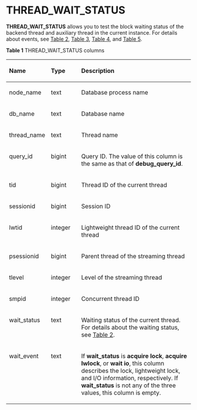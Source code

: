 # THREAD\_WAIT\_STATUS<a name="EN-US_TOPIC_0245374743"></a>

**THREAD\_WAIT\_STATUS**  allows you to test the block waiting status of the backend thread and auxiliary thread in the current instance. For details about events, see  [Table 2](../DatabaseReference/pg_thread_wait_status.md#en-us_topic_0237122466_en-us_topic_0059777957_t794f802302c24514a5db22d51eabacc4),  [Table 3](../DatabaseReference/pg_thread_wait_status.md#en-us_topic_0237122466_table38811324183420),  [Table 4](../DatabaseReference/pg_thread_wait_status.md#en-us_topic_0237122466_table124603113369), and  [Table 5](../DatabaseReference/pg_thread_wait_status.md#en-us_topic_0237122466_table11826123533718).

**Table  1**  THREAD\_WAIT\_STATUS columns

<a name="en-us_topic_0237122639_table83561627142816"></a>
<table><thead align="left"><tr id="en-us_topic_0237122639_row195051327102812"><th class="cellrowborder" valign="top" width="17.27%" id="mcps1.2.4.1.1"><p id="en-us_topic_0237122639_p95051627152820"><a name="en-us_topic_0237122639_p95051627152820"></a><a name="en-us_topic_0237122639_p95051627152820"></a><strong id="b1275812710328"><a name="b1275812710328"></a><a name="b1275812710328"></a>Name</strong></p>
</th>
<th class="cellrowborder" valign="top" width="16.8%" id="mcps1.2.4.1.2"><p id="en-us_topic_0237122639_p115061327102818"><a name="en-us_topic_0237122639_p115061327102818"></a><a name="en-us_topic_0237122639_p115061327102818"></a><strong id="b18481142893212"><a name="b18481142893212"></a><a name="b18481142893212"></a>Type</strong></p>
</th>
<th class="cellrowborder" valign="top" width="65.93%" id="mcps1.2.4.1.3"><p id="en-us_topic_0237122639_p1250632710289"><a name="en-us_topic_0237122639_p1250632710289"></a><a name="en-us_topic_0237122639_p1250632710289"></a><strong id="b1015052913320"><a name="b1015052913320"></a><a name="b1015052913320"></a>Description</strong></p>
</th>
</tr>
</thead>
<tbody><tr id="en-us_topic_0237122639_row2506142720281"><td class="cellrowborder" valign="top" width="17.27%" headers="mcps1.2.4.1.1 "><p id="en-us_topic_0237122639_p135061027182815"><a name="en-us_topic_0237122639_p135061027182815"></a><a name="en-us_topic_0237122639_p135061027182815"></a>node_name</p>
</td>
<td class="cellrowborder" valign="top" width="16.8%" headers="mcps1.2.4.1.2 "><p id="en-us_topic_0237122639_p55071827142814"><a name="en-us_topic_0237122639_p55071827142814"></a><a name="en-us_topic_0237122639_p55071827142814"></a>text</p>
</td>
<td class="cellrowborder" valign="top" width="65.93%" headers="mcps1.2.4.1.3 "><p id="en-us_topic_0237122639_p250762782818"><a name="en-us_topic_0237122639_p250762782818"></a><a name="en-us_topic_0237122639_p250762782818"></a>Database process name</p>
</td>
</tr>
<tr id="en-us_topic_0237122639_row050722711287"><td class="cellrowborder" valign="top" width="17.27%" headers="mcps1.2.4.1.1 "><p id="en-us_topic_0237122639_p9508132714282"><a name="en-us_topic_0237122639_p9508132714282"></a><a name="en-us_topic_0237122639_p9508132714282"></a>db_name</p>
</td>
<td class="cellrowborder" valign="top" width="16.8%" headers="mcps1.2.4.1.2 "><p id="en-us_topic_0237122639_p115081327112815"><a name="en-us_topic_0237122639_p115081327112815"></a><a name="en-us_topic_0237122639_p115081327112815"></a>text</p>
</td>
<td class="cellrowborder" valign="top" width="65.93%" headers="mcps1.2.4.1.3 "><p id="en-us_topic_0237122639_p145085273280"><a name="en-us_topic_0237122639_p145085273280"></a><a name="en-us_topic_0237122639_p145085273280"></a>Database name</p>
</td>
</tr>
<tr id="en-us_topic_0237122639_row850812274285"><td class="cellrowborder" valign="top" width="17.27%" headers="mcps1.2.4.1.1 "><p id="en-us_topic_0237122639_p650822792818"><a name="en-us_topic_0237122639_p650822792818"></a><a name="en-us_topic_0237122639_p650822792818"></a>thread_name</p>
</td>
<td class="cellrowborder" valign="top" width="16.8%" headers="mcps1.2.4.1.2 "><p id="en-us_topic_0237122639_p050822792819"><a name="en-us_topic_0237122639_p050822792819"></a><a name="en-us_topic_0237122639_p050822792819"></a>text</p>
</td>
<td class="cellrowborder" valign="top" width="65.93%" headers="mcps1.2.4.1.3 "><p id="en-us_topic_0237122639_p195091727172810"><a name="en-us_topic_0237122639_p195091727172810"></a><a name="en-us_topic_0237122639_p195091727172810"></a>Thread name</p>
</td>
</tr>
<tr id="en-us_topic_0237122639_row1850912712814"><td class="cellrowborder" valign="top" width="17.27%" headers="mcps1.2.4.1.1 "><p id="en-us_topic_0237122639_p250912712816"><a name="en-us_topic_0237122639_p250912712816"></a><a name="en-us_topic_0237122639_p250912712816"></a>query_id</p>
</td>
<td class="cellrowborder" valign="top" width="16.8%" headers="mcps1.2.4.1.2 "><p id="en-us_topic_0237122639_p150922716285"><a name="en-us_topic_0237122639_p150922716285"></a><a name="en-us_topic_0237122639_p150922716285"></a>bigint</p>
</td>
<td class="cellrowborder" valign="top" width="65.93%" headers="mcps1.2.4.1.3 "><p id="en-us_topic_0237122639_p10509627172814"><a name="en-us_topic_0237122639_p10509627172814"></a><a name="en-us_topic_0237122639_p10509627172814"></a>Query ID. The value of this column is the same as that of <strong id="b1585012327326"><a name="b1585012327326"></a><a name="b1585012327326"></a>debug_query_id</strong>.</p>
</td>
</tr>
<tr id="en-us_topic_0237122639_row65091927182811"><td class="cellrowborder" valign="top" width="17.27%" headers="mcps1.2.4.1.1 "><p id="en-us_topic_0237122639_p1151092711284"><a name="en-us_topic_0237122639_p1151092711284"></a><a name="en-us_topic_0237122639_p1151092711284"></a>tid</p>
</td>
<td class="cellrowborder" valign="top" width="16.8%" headers="mcps1.2.4.1.2 "><p id="en-us_topic_0237122639_p951013273281"><a name="en-us_topic_0237122639_p951013273281"></a><a name="en-us_topic_0237122639_p951013273281"></a>bigint</p>
</td>
<td class="cellrowborder" valign="top" width="65.93%" headers="mcps1.2.4.1.3 "><p id="en-us_topic_0237122639_p051072712282"><a name="en-us_topic_0237122639_p051072712282"></a><a name="en-us_topic_0237122639_p051072712282"></a>Thread ID of the current thread</p>
</td>
</tr>
<tr id="en-us_topic_0237122639_row3510172720287"><td class="cellrowborder" valign="top" width="17.27%" headers="mcps1.2.4.1.1 "><p id="en-us_topic_0237122639_p18510112752813"><a name="en-us_topic_0237122639_p18510112752813"></a><a name="en-us_topic_0237122639_p18510112752813"></a>sessionid</p>
</td>
<td class="cellrowborder" valign="top" width="16.8%" headers="mcps1.2.4.1.2 "><p id="en-us_topic_0237122639_p451062712281"><a name="en-us_topic_0237122639_p451062712281"></a><a name="en-us_topic_0237122639_p451062712281"></a>bigint</p>
</td>
<td class="cellrowborder" valign="top" width="65.93%" headers="mcps1.2.4.1.3 "><p id="en-us_topic_0237122639_p65111627122812"><a name="en-us_topic_0237122639_p65111627122812"></a><a name="en-us_topic_0237122639_p65111627122812"></a>Session ID</p>
</td>
</tr>
<tr id="en-us_topic_0237122639_row1451122732811"><td class="cellrowborder" valign="top" width="17.27%" headers="mcps1.2.4.1.1 "><p id="en-us_topic_0237122639_p251113278286"><a name="en-us_topic_0237122639_p251113278286"></a><a name="en-us_topic_0237122639_p251113278286"></a>lwtid</p>
</td>
<td class="cellrowborder" valign="top" width="16.8%" headers="mcps1.2.4.1.2 "><p id="en-us_topic_0237122639_p55112027182816"><a name="en-us_topic_0237122639_p55112027182816"></a><a name="en-us_topic_0237122639_p55112027182816"></a>integer</p>
</td>
<td class="cellrowborder" valign="top" width="65.93%" headers="mcps1.2.4.1.3 "><p id="en-us_topic_0237122639_p851111278285"><a name="en-us_topic_0237122639_p851111278285"></a><a name="en-us_topic_0237122639_p851111278285"></a>Lightweight thread ID of the current thread</p>
</td>
</tr>
<tr id="row83163011165"><td class="cellrowborder" valign="top" width="17.27%" headers="mcps1.2.4.1.1 "><p id="p1841630191617"><a name="p1841630191617"></a><a name="p1841630191617"></a>psessionid</p>
</td>
<td class="cellrowborder" valign="top" width="16.8%" headers="mcps1.2.4.1.2 "><p id="p1251930161615"><a name="p1251930161615"></a><a name="p1251930161615"></a>bigint</p>
</td>
<td class="cellrowborder" valign="top" width="65.93%" headers="mcps1.2.4.1.3 "><p id="p195129277281"><a name="p195129277281"></a><a name="p195129277281"></a>Parent thread of the streaming thread</p>
</td>
</tr>
<tr id="row1448713451613"><td class="cellrowborder" valign="top" width="17.27%" headers="mcps1.2.4.1.1 "><p id="p1488234151618"><a name="p1488234151618"></a><a name="p1488234151618"></a>tlevel</p>
</td>
<td class="cellrowborder" valign="top" width="16.8%" headers="mcps1.2.4.1.2 "><p id="p15488134151619"><a name="p15488134151619"></a><a name="p15488134151619"></a>integer</p>
</td>
<td class="cellrowborder" valign="top" width="65.93%" headers="mcps1.2.4.1.3 "><p id="p10488183411165"><a name="p10488183411165"></a><a name="p10488183411165"></a>Level of the streaming thread</p>
</td>
</tr>
<tr id="en-us_topic_0237122639_row951217272282"><td class="cellrowborder" valign="top" width="17.27%" headers="mcps1.2.4.1.1 "><p id="en-us_topic_0237122639_p9513192713285"><a name="en-us_topic_0237122639_p9513192713285"></a><a name="en-us_topic_0237122639_p9513192713285"></a>smpid</p>
</td>
<td class="cellrowborder" valign="top" width="16.8%" headers="mcps1.2.4.1.2 "><p id="en-us_topic_0237122639_p85131327182810"><a name="en-us_topic_0237122639_p85131327182810"></a><a name="en-us_topic_0237122639_p85131327182810"></a>integer</p>
</td>
<td class="cellrowborder" valign="top" width="65.93%" headers="mcps1.2.4.1.3 "><p id="en-us_topic_0237122639_p18513112712281"><a name="en-us_topic_0237122639_p18513112712281"></a><a name="en-us_topic_0237122639_p18513112712281"></a>Concurrent thread ID</p>
</td>
</tr>
<tr id="en-us_topic_0237122639_row10513132716289"><td class="cellrowborder" valign="top" width="17.27%" headers="mcps1.2.4.1.1 "><p id="en-us_topic_0237122639_p251312716289"><a name="en-us_topic_0237122639_p251312716289"></a><a name="en-us_topic_0237122639_p251312716289"></a>wait_status</p>
</td>
<td class="cellrowborder" valign="top" width="16.8%" headers="mcps1.2.4.1.2 "><p id="en-us_topic_0237122639_p1551352718284"><a name="en-us_topic_0237122639_p1551352718284"></a><a name="en-us_topic_0237122639_p1551352718284"></a>text</p>
</td>
<td class="cellrowborder" valign="top" width="65.93%" headers="mcps1.2.4.1.3 "><p id="en-us_topic_0237122639_p951322714281"><a name="en-us_topic_0237122639_p951322714281"></a><a name="en-us_topic_0237122639_p951322714281"></a>Waiting status of the current thread. For details about the waiting status, see <a href="../DatabaseReference/pg_thread_wait_status.md#en-us_topic_0237122466_en-us_topic_0059777957_t794f802302c24514a5db22d51eabacc4">Table 2</a>.</p>
</td>
</tr>
<tr id="en-us_topic_0237122639_row16514172762814"><td class="cellrowborder" valign="top" width="17.27%" headers="mcps1.2.4.1.1 "><p id="en-us_topic_0237122639_p151472711288"><a name="en-us_topic_0237122639_p151472711288"></a><a name="en-us_topic_0237122639_p151472711288"></a>wait_event</p>
</td>
<td class="cellrowborder" valign="top" width="16.8%" headers="mcps1.2.4.1.2 "><p id="en-us_topic_0237122639_p11514227192819"><a name="en-us_topic_0237122639_p11514227192819"></a><a name="en-us_topic_0237122639_p11514227192819"></a>text</p>
</td>
<td class="cellrowborder" valign="top" width="65.93%" headers="mcps1.2.4.1.3 "><p id="en-us_topic_0237122639_p15514152772812"><a name="en-us_topic_0237122639_p15514152772812"></a><a name="en-us_topic_0237122639_p15514152772812"></a>If <strong id="b8849131623312"><a name="b8849131623312"></a><a name="b8849131623312"></a>wait_status</strong> is <strong id="b13854916193311"><a name="b13854916193311"></a><a name="b13854916193311"></a>acquire lock</strong>, <strong id="b1985481623315"><a name="b1985481623315"></a><a name="b1985481623315"></a>acquire lwlock</strong>, or <strong id="b198555168332"><a name="b198555168332"></a><a name="b198555168332"></a>wait io</strong>, this column describes the lock, lightweight lock, and I/O information, respectively. If <strong id="b19855171616339"><a name="b19855171616339"></a><a name="b19855171616339"></a>wait_status</strong> is not any of the three values, this column is empty.</p>
</td>
</tr>
</tbody>
</table>

